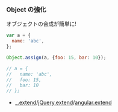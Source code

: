 ### Object の強化

オブジェクトの合成が簡単に!

```javascript
var a = {
  name: 'abc',
};

Object.assign(a, {foo: 15, bar: 10});

// a = {
//   name: 'abc',
//   foo: 15,
//   bar: 10
// };
```

* [_.extend](http://underscorejs.org/#extend)/[jQuery.extend](https://api.jquery.com/jquery.extend/)/[angular.extend](https://docs.angularjs.org/api/ng/function/angular.extend)
